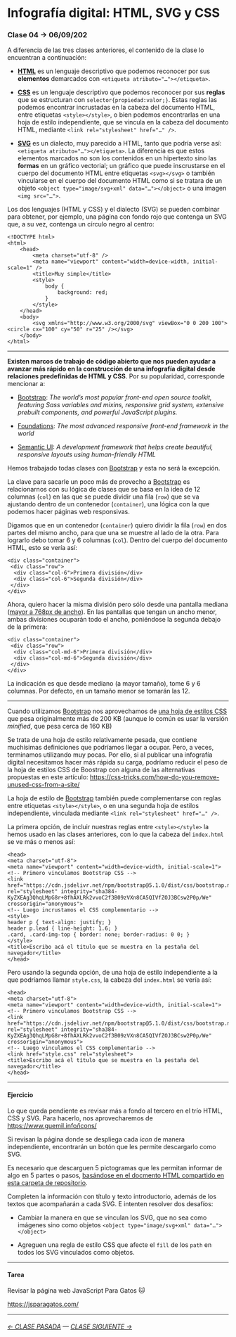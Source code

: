 # Infografía digital: HTML, SVG y CSS

### Clase 04 → 06/09/202

A diferencia de las tres clases anteriores, el contenido de la clase lo encuentran a continuación:
 
- **[HTML](https://github.com/profesorfaco/dno075-2021-2/wiki/HTML)** es un lenguaje descriptivo que podemos reconocer por sus **elementos** demarcados con `<etiqueta atributo="…"></etiqueta>`.

- **[CSS](https://github.com/profesorfaco/dno075-2021-2/wiki/CSS)** es un lenguaje descriptivo que podemos reconocer por sus **reglas** que se estructuran con `selector{propiedad:valor;}`. Estas reglas las podemos encontrar incrustadas en la cabeza del documento HTML, entre etiquetas `<style></style>`, o bien podemos encontrarlas en una hoja de estilo independiente, que se vincula en la cabeza del documento HTML, mediante `<link rel="stylesheet" href="…" />`.

- **[SVG](https://github.com/profesorfaco/dno075-2021-2/wiki/SVG)** es un dialecto, muy parecido a HTML, tanto que podría verse así: `<etiqueta atributo="…"></etiqueta>`. La diferencia es que estos elementos marcados no son los contenidos en un hipertexto sino las **formas** en un gráfico vectorial; un gráfico que puede inscrustarse en el cuerpo del documento HTML entre etiquetas `<svg></svg>` o también vincularse en el cuerpo del documento HTML como si se tratara de un objeto `<object type="image/svg+xml" data="…"></object>` o una imagen `<img src="…">`.

Los dos lenguajes (HTML y CSS) y el dialecto (SVG) se pueden combinar para obtener, por ejemplo, una página con fondo rojo que contenga un SVG que, a su vez, contenga un círculo negro al centro:

```
<!DOCTYPE html>
<html>
    <head>
        <meta charset="utf-8" />
        <meta name="viewport" content="width=device-width, initial-scale=1" />
        <title>Muy simple</title>
        <style>
            body {
                background: red;
            }
        </style>
    </head>
    <body>
        <svg xmlns="http://www.w3.org/2000/svg" viewBox="0 0 200 100"><circle cx="100" cy="50" r="25" /></svg>
    </body>
</html>
```

- - - - - - - - - - - -

**Existen marcos de trabajo de código abierto que nos pueden ayudar a avanzar más rápido en la construcción de una infografía digital desde relaciones predefinidas de HTML y CSS**. Por su popularidad, corresponde mencionar a:

- [Bootstrap](https://getbootstrap.com/): *The world’s most popular front-end open source toolkit, featuring Sass variables and mixins, responsive grid system, extensive prebuilt components, and powerful JavaScript plugins.*

- [Foundations](https://get.foundation/): *The most advanced responsive front-end framework in the world* 

- [Semantic UI](https://semantic-ui.com/): *A development framework that helps create beautiful, responsive layouts using human-friendly HTML*

Hemos trabajado todas clases con [Bootstrap](https://getbootstrap.com/) y esta no será la excepción.

La clave para sacarle un poco más de provecho a [Bootstrap](https://getbootstrap.com/) es relacionarnos con su lógica de clases que se basa en la idea de 12 columnas (`col`) en las que se puede dividir una fila (`row`) que se va ajustando dentro de un contenedor (`container`), una lógica con la que podemos hacer páginas web responsivas.

Digamos que en un contenedor (`container`) quiero dividir la fila (`row`) en dos partes del mismo ancho, para que una se muestre al lado de la otra. Para lograrlo debo tomar 6 y 6 columnas (`col`). Dentro del cuerpo del documento HTML, esto se vería así:

```
<div class="container">
 <div class="row">
  <div class="col-6">Primera división</div>
  <div class="col-6">Segunda división</div>
 </div>
</div>
```

Ahora, quiero hacer la misma división pero sólo desde una pantalla mediana ([mayor a 768px de ancho](https://getbootstrap.com/docs/5.0/layout/breakpoints/#available-breakpoints)). En las pantallas que tengan un ancho menor, ambas divisiones ocuparán todo el ancho, poniéndose la segunda debajo de la primera:

```
<div class="container">
 <div class="row">
  <div class="col-md-6">Primera división</div>
  <div class="col-md-6">Segunda división</div>
 </div>
</div>
```

La indicación es que desde mediano (a mayor tamaño), tome 6 y 6 columnas. Por defecto, en un tamaño menor se tomarán las 12.

- - - - - - - 

Cuando utilizamos [Bootstrap](https://getbootstrap.com/) nos aprovechamos de [una hoja de estilos CSS](https://cdn.jsdelivr.net/npm/bootstrap@5.1.0/dist/css/bootstrap.css) que pesa originalmente más de 200 KB (aunque lo común es usar la versión *minified*, que pesa cerca de 160 KB)

Se trata de una hoja de estilo relativamente pesada, que contiene muchísimas definiciones que podríamos llegar a ocupar. Pero, a veces, terminamos utilizando muy pocas. Por ello, si al publicar una infografía digital necesitamos hacer más rápida su carga, podríamo reducir el peso de la hoja de estilos CSS de Boostrap con alguna de las alternativas propuestas en este artículo: https://css-tricks.com/how-do-you-remove-unused-css-from-a-site/

La hoja de estilo de [Bootstrap](https://getbootstrap.com/) también puede complementarse con reglas entre etiquetas `<style></style>`, o en una segunda hoja de estilos independiente, vinculada mediante `<link rel="stylesheet" href="…" />`. 

La primera opción, de incluir nuestras reglas entre `<style></style>` la hemos usado en las clases anteriores, con lo que la cabeza del `index.html` se ve más o menos así:

```
<head>
<meta charset="utf-8">
<meta name="viewport" content="width=device-width, initial-scale=1">
<!-- Primero vinculamos Bootstrap CSS -->
<link href="https://cdn.jsdelivr.net/npm/bootstrap@5.1.0/dist/css/bootstrap.min.css" rel="stylesheet" integrity="sha384-KyZXEAg3QhqLMpG8r+8fhAXLRk2vvoC2f3B09zVXn8CA5QIVfZOJ3BCsw2P0p/We" crossorigin="anonymous">
<!-- Luego incrustamos el CSS complementario -->
<style>
header p { text-align: justify; }
header p.lead { line-height: 1.6; }
.card, .card-img-top { border: none; border-radius: 0 0; }
</style>
<title>Escribo acá el título que se muestra en la pestaña del navegador</title>
</head>
```

Pero usando la segunda opción, de una hoja de estilo independiente a la que podríamos llamar `style.css`, la cabeza del `index.html` se vería así:

```
<head>
<meta charset="utf-8">
<meta name="viewport" content="width=device-width, initial-scale=1">
<!-- Primero vinculamos Bootstrap CSS -->
<link href="https://cdn.jsdelivr.net/npm/bootstrap@5.1.0/dist/css/bootstrap.min.css" rel="stylesheet" integrity="sha384-KyZXEAg3QhqLMpG8r+8fhAXLRk2vvoC2f3B09zVXn8CA5QIVfZOJ3BCsw2P0p/We" crossorigin="anonymous">
<!-- Luego vinculamos el CSS complementario -->
<link href="style.css" rel="stylesheet">
<title>Escribo acá el título que se muestra en la pestaña del navegador</title>
</head>
```

- - - - - - - 

#### Ejercicio

Lo que queda pendiente es revisar más a fondo al tercero en el trío HTML, CSS y SVG. Para hacerlo, nos aprovecharemos de https://www.guemil.info/icons/

Si revisan la página donde se despliega cada *icon* de manera independiente, encontrarán un botón que les permite descargarlo como SVG. 

Es necesario que descarguen 5 pictogramas que les permitan informar de algo en 5 partes o pasos, [basándose en el docmento HTML compartido en esta carpeta de repositorio](https://profesorfaco.github.io/dno075-2021-2/clase-04/).

Completen la información con título y texto introductorio, además de los textos que acompañarán a cada SVG. E intenten resolver dos desafíos:

- Cambiar la manera en que se vinculan los SVG, que no sea como imágenes sino como objetos `<object type="image/svg+xml" data="…"></object>`

- Agreguen una regla de estilo CSS que afecte el `fill` de los `path` en todos los SVG vinculados como objetos. 


- - - - - - - 

#### Tarea

Revisar la página web JavaScript Para Gatos :cat:  

https://jsparagatos.com/

- - - - - - - 

###### [← CLASE PASADA](https://github.com/profesorfaco/dno075-2021-2/tree/main/clase-03) — [CLASE SIGUIENTE →](https://github.com/profesorfaco/dno075-2021-2/tree/main/clase-05) 
